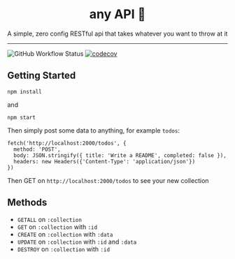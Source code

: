 <div align="center">
  <h1>any API 🤖</h1>
  <p>A simple, zero config RESTful api that takes whatever you want to throw at it</p>
</div>

---

![GitHub Workflow Status](https://img.shields.io/github/workflow/status/rorycombe/anyapi/validate?logo=github&style=flat-square)
[![codecov](https://codecov.io/gh/RoryCombe/anyapi/branch/master/graph/badge.svg?token=S462N7D27B)](https://codecov.io/gh/RoryCombe/anyapi)

## Getting Started

```
npm install
```

and

```
npm start
```

Then simply post some data to anything, for example `todos`:

```
fetch('http://localhost:2000/todos', {
  method: 'POST',
  body: JSON.stringify({ title: 'Write a README', completed: false }),
  headers: new Headers({'Content-Type': 'application/json'})
})
```

Then GET on `http://localhost:2000/todos` to see your new collection

## Methods

- `GETALL` on `:collection`
- `GET` on `:collection` with `:id`
- `CREATE` on `:collection` with `:data`
- `UPDATE` on `:collection` with `:id` and `:data`
- `DESTROY` on `:collection` with `:id`
